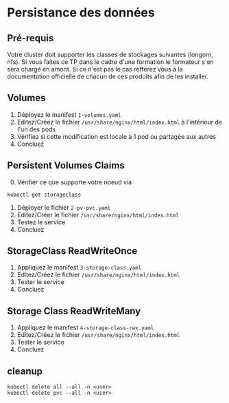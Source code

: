 # Persistance des données

## Pré-requis

Votre cluster doit supporter les classes de stockages suivantes (longorn, nfs).
Si vous faites ce TP dans le cadre d'une formation le formateur s'en sera chargé en amont. Si ce n'est pas le cas refferez vous à la documentation officielle de chacun de ces produits afin de les installer.

## Volumes

1) Déployez le manifest `1-volumes.yaml`
2) Editez/Créez le fichier `/usr/share/nginx/html/index.html` à l'intérieur de l'un des pods
3) Vérifiez si cette modification est locale à 1 pod ou partagée aux autres
4) Concluez

## Persistent Volumes Claims

0) Vérifier ce que supporte votre noeud via

```shell
kubectl get storageclass
```

1) Déployer le fichier `2-pv-pvc.yaml`
2) Editez/Créer le fichier `/usr/share/nginx/html/index.html`
3) Testez le service
4) Concluez

## StorageClass ReadWriteOnce

1) Appliquez le manifest `3-storage-class.yaml`
2) Editez/Créez le fichier `/usr/share/nginx/html/index.html`
3) Tester le service
4) Concluez

## Storage Class ReadWriteMany

1) Appliquez le manifest `4-storage-class-rwx.yaml`
2) Editez/Créez le fichier `/usr/share/nginx/html/index.html`
3) Tester le service
4) Concluez

## cleanup

```shell
kubectl delete all --all -n <user>
kubectl delete pvc --all -n <user>
```
